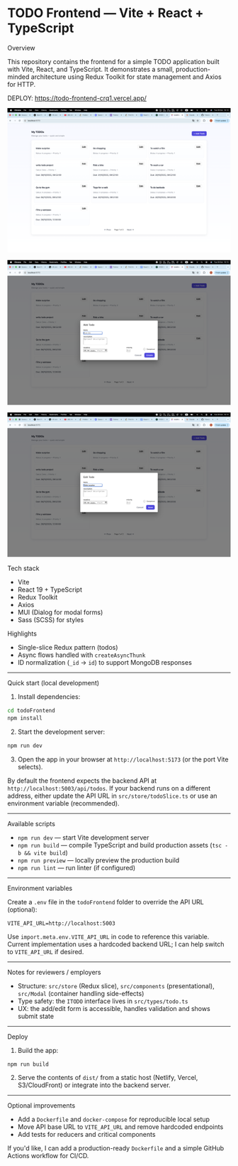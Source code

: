 # TODO Frontend — Vite + React + TypeScript

Overview

This repository contains the frontend for a simple TODO application built with Vite, React, and TypeScript. It demonstrates a small, production-minded architecture using Redux Toolkit for state management and Axios for HTTP.


DEPLOY: https://todo-frontend-crq1.vercel.app/


![alt text](image.png)

![alt text](image-1.png)

![alt text](image-2.png)

Tech stack

- Vite
- React 19 + TypeScript
- Redux Toolkit
- Axios
- MUI (Dialog for modal forms)
- Sass (SCSS) for styles

Highlights

- Single-slice Redux pattern (todos)
- Async flows handled with `createAsyncThunk`
- ID normalization (`_id` → `id`) to support MongoDB responses

---

Quick start (local development)

1. Install dependencies:

```bash
cd todoFrontend
npm install
```

2. Start the development server:

```bash
npm run dev
```

3. Open the app in your browser at `http://localhost:5173` (or the port Vite selects).

By default the frontend expects the backend API at `http://localhost:5003/api/todos`. If your backend runs on a different address, either update the API URL in `src/store/todoSlice.ts` or use an environment variable (recommended).

---

Available scripts

- `npm run dev` — start Vite development server
- `npm run build` — compile TypeScript and build production assets (`tsc -b && vite build`)
- `npm run preview` — locally preview the production build
- `npm run lint` — run linter (if configured)

---

Environment variables

Create a `.env` file in the `todoFrontend` folder to override the API URL (optional):

```env
VITE_API_URL=http://localhost:5003
```

Use `import.meta.env.VITE_API_URL` in code to reference this variable. Current implementation uses a hardcoded backend URL; I can help switch to `VITE_API_URL` if desired.

---

Notes for reviewers / employers

- Structure: `src/store` (Redux slice), `src/components` (presentational), `src/Modal` (container handling side-effects)
- Type safety: the `ITODO` interface lives in `src/types/todo.ts`
- UX: the add/edit form is accessible, handles validation and shows submit state

---

Deploy

1. Build the app:

```bash
npm run build
```

2. Serve the contents of `dist/` from a static host (Netlify, Vercel, S3/CloudFront) or integrate into the backend server.

---

Optional improvements

- Add a `Dockerfile` and `docker-compose` for reproducible local setup
- Move API base URL to `VITE_API_URL` and remove hardcoded endpoints
- Add tests for reducers and critical components

If you'd like, I can add a production-ready `Dockerfile` and a simple GitHub Actions workflow for CI/CD.
